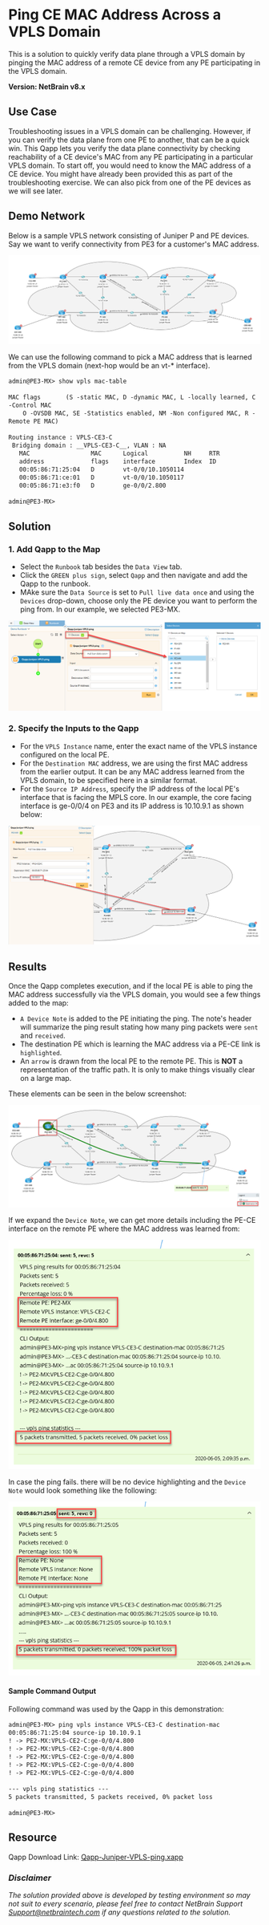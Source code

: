 # Ping CE MAC Address Across a VPLS Domain
This is a solution to quickly verify data plane through a VPLS domain by pinging the MAC address of a remote CE device from any PE participating in the VPLS domain.

**Version: NetBrain v8.x**

## Use Case

Troubleshooting issues in a VPLS domain can be challenging. However, if you can verify the data plane from one PE to another, that can be a quick win. This Qapp lets you verify the data plane connectivity by checking reachability of a CE device's MAC from any PE participating in a particular VPLS domain. To start off, you would need to know the MAC address of a CE device. You might have already been provided this as part of the troubleshooting exercise. We can also pick from one of the PE devices as we will see later.

## Demo Network

Below is a sample VPLS network consisting of Juniper P and PE devices. Say we want to verify connectivity from PE3 for a customer's MAC address. 

![](images/vpls_map.png)


We can use the following command to pick a MAC address that is learned from the VPLS domain (next-hop would be an vt-* interface).

```
admin@PE3-MX> show vpls mac-table    

MAC flags       (S -static MAC, D -dynamic MAC, L -locally learned, C -Control MAC
    O -OVSDB MAC, SE -Statistics enabled, NM -Non configured MAC, R -Remote PE MAC)

Routing instance : VPLS-CE3-C
 Bridging domain : __VPLS-CE3-C__, VLAN : NA
   MAC                 MAC      Logical          NH     RTR
   address             flags    interface        Index  ID
   00:05:86:71:25:04   D        vt-0/0/10.1050114
   00:05:86:71:ce:01   D        vt-0/0/10.1050117
   00:05:86:71:e3:f0   D        ge-0/0/2.800    

admin@PE3-MX> 
```



## Solution

### 1. Add Qapp to the Map

* Select the `Runbook` tab besides the `Data View` tab.
* Click the `GREEN plus sign`, select `Qapp` and then navigate and add the Qapp to the runbook.
* MAke sure the `Data Source` is set to `Pull live data once` and using the `Devices` drop-down, choose only the PE device you want to perform the ping from. In our example, we selected PE3-MX.

![](images/select_qapp_device.png)

### 2. Specify the Inputs to the Qapp

* For the `VPLS Instance` name, enter the exact name of the VPLS instance configured on the local PE. 
* For the `Destination MAC` address, we are using the first MAC address from the earlier output. It can be any MAC address learned from the VPLS domain, to be specified here in a similar format. 
* For the `Source IP Address`, specify the IP address of the local PE's interface that is facing the MPLS core. In our example, the core facing interface is ge-0/0/4 on PE3 and its IP address is 10.10.9.1 as shown below:


![](images/specify_qapp_src_ip.png)



## Results

Once the Qapp completes execution, and if the local PE is able to ping the MAC address successfully via the VPLS domain, you would see a few things added to the map:

* `A Device Note` is added to the PE initiating the ping. The note's header will summarize the ping result stating how many ping packets were `sent` and `received`. 
* The destination PE which is learning the MAC address via a PE-CE link is `highlighted`.
* An `arrow` is drawn from the local PE to the remote PE. This is __NOT__ a representation of the traffic path. It is only to make things visually clear on a large map.

These elements can be seen in the below screenshot:

![](images/qapp_result1.png)

If we expand the `Device Note`, we can get more details including the PE-CE interface on the remote PE where the MAC address was learned from:

![](images/qapp_result2.png)

In case the ping fails. there will be no device highlighting and the `Device Note` would look something like the following:


![](images/qapp_result3.png)


#### Sample Command Output

Following command was used by the Qapp in this demonstration:

````
admin@PE3-MX> ping vpls instance VPLS-CE3-C destination-mac 00:05:86:71:25:04 source-ip 10.10.9.1    
! -> PE2-MX:VPLS-CE2-C:ge-0/0/4.800 
! -> PE2-MX:VPLS-CE2-C:ge-0/0/4.800 
! -> PE2-MX:VPLS-CE2-C:ge-0/0/4.800 
! -> PE2-MX:VPLS-CE2-C:ge-0/0/4.800 
! -> PE2-MX:VPLS-CE2-C:ge-0/0/4.800 

--- vpls ping statistics ---
5 packets transmitted, 5 packets received, 0% packet loss

admin@PE3-MX> 
````


## Resource
Qapp Download Link: [Qapp-Juniper-VPLS-ping.xapp](resources/Qapp-Juniper-VPLS-ping.xapp)



### *Disclaimer*
*The solution provided above is developed by testing environment so may not suit to every scenario, please feel free to contact NetBrain Support <Support@netbraintech.com> if any questions related to the solution.* 

